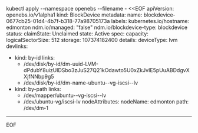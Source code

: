 
kubectl apply --namespace openebs --filename - <<EOF 
 apiVersion: openebs.io/v1alpha1
 kind: BlockDevice
 metadata:
   name: blockdevice-0677cb25-01d4-4b7f-b318-77a98705173a
   labels:
     kubernetes.io/hostname: edmonton
     ndm.io/managed: "false"
     ndm.io/blockdevice-type: blockdevice
 status:
   claimState: Unclaimed
   state: Active
 spec:
   capacity:
     logicalSectorSize: 512
     storage: 107374182400
   details:
     deviceType: lvm
   devlinks:
   - kind: by-id
     links:
     - /dev/disk/by-id/dm-uuid-LVM-dPdubY8uizUlDSbo3zJuS27Q21kOdawto5U0xZkJvIE5pUuABDdgvXXjfNNbp9g5 
     - /dev/disk/by-id/dm-name-ubuntu--vg-iscsi--lv
   - kind: by-path
     links:
     - /dev/mapper/ubuntu--vg-iscsi--lv
     - /dev/ubuntu-vg/iscsi-lv 
   nodeAttributes:
     nodeName: edmonton
   path: /dev/dm-1
---
EOF
